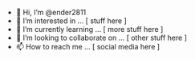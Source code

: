 - 👋 Hi, I’m @ender2811
- 👀 I’m interested in ... [ stuff here ]
- 🌱 I’m currently learning ... [ more stuff here ]
- 💞️ I’m looking to collaborate on ... [ other stuff here ]
- 📫 How to reach me ... [ social media here ]

<!---
ender2811/ender2811 is a ✨ special ✨ repository because its `README.md` (this file) appears on your GitHub profile.
You can click the Preview link to take a look at your changes.
--->

